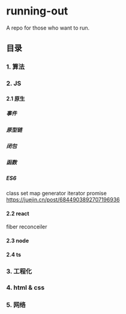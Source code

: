 # running-out
A repo for those who want to run.

## 目录

### 1. 算法


### 2. JS

#### 2.1 原生

##### 事件

##### 原型链

##### 闭包

##### 函数


##### ES6
class
set
map
generator
iterator
promise
https://juejin.cn/post/6844903892707196936


#### 2.2 react

fiber
reconceiler


#### 2.3 node



#### 2.4 ts


### 3. 工程化


### 4. html & css

### 5. 网络

